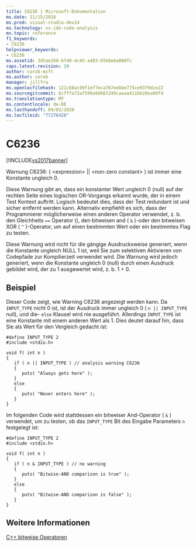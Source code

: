 ```yaml
---
title: C6236 | Microsoft-Dokumentation
ms.date: 11/15/2016
ms.prod: visual-studio-dev14
ms.technology: vs-ide-code-analysis
ms.topic: reference
f1_keywords:
- C6236
helpviewer_keywords:
- C6236
ms.assetid: 3d5ae268-6f40-4c45-a483-b5b0e6a808fc
caps.latest.revision: 20
author: corob-msft
ms.author: corob
manager: jillfra
ms.openlocfilehash: 121c68ac99f1ef7eca767eebbe775ce93f9dce22
ms.sourcegitcommit: 6cfffa72af599a9d667249caaaa411bb28ea69fd
ms.translationtype: MT
ms.contentlocale: de-DE
ms.lasthandoff: 09/02/2020
ms.locfileid: "77276428"
---
```

# <a name="c6236"></a>C6236
[!INCLUDE[vs2017banner](../includes/vs2017banner.md)]

Warnung C6236: ( \<expression> &#124;&#124; \<non-zero constant> ) ist immer eine Konstante ungleich 0.  
  
 Diese Warnung gibt an, dass ein konstanter Wert ungleich 0 (null) auf der rechten Seite eines logischen OR-Vorgangs erkannt wurde, der in einem Test Kontext auftritt. Logisch bedeutet dies, dass der Test redundant ist und sicher entfernt werden kann. Alternativ empfiehlt es sich, dass der Programmierer möglicherweise einen anderen Operator verwendet, z. b. den Gleichheits `==` Operator (), den bitweisen and ( `&` )-oder den bitweisen XOR ( `^` )-Operator, um auf einen bestimmten Wert oder ein bestimmtes Flag zu testen.  
  
 Diese Warnung wird nicht für die gängige Ausdrucksweise generiert, wenn die Konstante ungleich NULL 1 ist, weil Sie zum selektiven Aktivieren von Codepfade zur Kompilierzeit verwendet wird. Die Warnung wird jedoch generiert, wenn die Konstante ungleich 0 (null) durch einen Ausdruck gebildet wird, der zu 1 ausgewertet wird, z. b. 1 + 0.  
  
## <a name="example"></a>Beispiel  
 Dieser Code zeigt, wie Warning C6236 angezeigt werden kann. Da `INPUT_TYPE` nicht 0 ist, ist der Ausdruck immer ungleich 0 ( `n || INPUT_TYPE` null), und die- `else` Klausel wird nie ausgeführt. Allerdings `INPUT_TYPE` ist eine Konstante mit einem anderen Wert als 1. Dies deutet darauf hin, dass Sie als Wert für den Vergleich gedacht ist:  
  
```  
#define INPUT_TYPE 2  
#include <stdio.h>  
  
void f( int n )  
{  
   if ( n || INPUT_TYPE ) // analysis warning C6236  
   {  
      puts( "Always gets here" );  
   }  
   else  
   {  
      puts( "Never enters here" );  
   }  
}  
```  
  
 Im folgenden Code wird stattdessen ein bitweiser And-Operator ( `&` ) verwendet, um zu testen, ob das `INPUT_TYPE` Bit des Eingabe Parameters `n` festgelegt ist:  
  
```  
#define INPUT_TYPE 2  
#include <stdio.h>  
  
void f( int n )  
{  
   if ( n & INPUT_TYPE ) // no warning  
   {  
      puts( "Bitwise-AND comparison is true" );  
   }  
   else  
   {  
      puts( "Bitwise-AND comparison is false" );  
   }  
}  
```  
  
## <a name="see-also"></a>Weitere Informationen  
 [C++ bitweise Operatoren](https://msdn.microsoft.com/library/4ke0e88k(VS.71).aspx)

